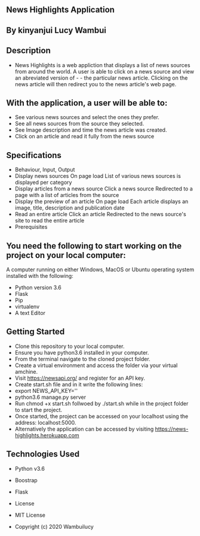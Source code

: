 ## News Highlights Application

## By kinyanjui Lucy Wambui

## Description

- News Highlights is a web appliction that displays a list of news sources from around the world. A user is able to click on a news source and view an abreviated version of - - the particular news article. Clicking on the news article will then redirect you to the news article's web page.

## With the application, a user will be able to:

- See various news sources and select the ones they prefer.
- See all news sources from the source they selected.
- See Image description and time the news article was created.
- Click on an article and read it fully from the news source


## Specifications

- Behaviour,	Input,	Output
- Display news sources	On page load	List of various news sources is displayed per category
- Display articles from a news source	Click a news source	Redirected to a page with a list of articles from the source
- Display the preview of an article	On page load	Each article displays an image, title, description and publication date
- Read an entire article	Click an article	Redirected to the news source's site to read the entire article
- Prerequisites

## You need the following to start working on the project on your local computer:

A computer running on either Windows, MacOS or Ubuntu operating system installed with the following:
- Python version 3.6
- Flask
- Pip
- virtualenv
- A text  Editor

## Getting Started
- Clone this repository to your local computer.
- Ensure you have python3.6 installed in your computer.
- From the terminal navigate to the cloned project folder.
- Create a virtual environment and access the folder via your virtual amchine.
- Visit https://newsapi.org/ and register for an API key.
- Create start.sh file and in it write the following lines:
- export NEWS_API_KEY='<Your-Api-Key>'
- python3.6 manage.py server
- Run chmod +x start.sh follwoed by ./start.sh while in the project folder to start the project.
- Once started, the project can be accessed on your localhost using the address: localhost:5000.
- Alternatively the application can be accessed by visiting https://news-highlights.herokuapp.com

## Technologies Used
- Python v3.6
- Boostrap
- Flask
- License
- MIT License

- Copyright (c) 2020 Wambuilucy





